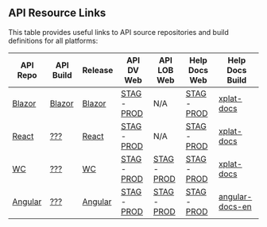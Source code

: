 
## API Resource Links

This table provides useful links to API source repositories and build definitions for all platforms:

API Repo | API Build | Release | API DV Web | API LOB Web | Help Docs Web | Help Docs Build
---------|-----------|---------|------------|-------------|---------------|----------------
[Blazor](https://github.com/IgniteUI/igniteui-blazor-api) | [Blazor](https://infragistics.visualstudio.com/NetAdvantage/_build?definitionId=406&_a=summary) | [Blazor](https://infragistics.visualstudio.com/NetAdvantage/_release?_a=releases&view=mine&definitionId=45) | [STAG](https://staging.infragistics.com/blazor/docs/api/api/IgniteUI.Blazor.Controls.html) - [PROD](https://infragistics.com/blazor/docs/api/api/IgniteUI.Blazor.Controls.html) | N/A | [STAG](https://staging.infragistics.com/products/ignite-ui-blazor/blazor/components/general-getting-started) - [PROD](https://www.infragistics.com/products/ignite-ui-blazor/blazor/components/general-getting-started) | [xplat-docs](https://infragistics.visualstudio.com/NetAdvantage/_build?definitionId=225)
[React](https://infragistics.visualstudio.com/NetAdvantage/_git/dev-tools?path=/XPlatform/Main/Source/APIRemarks) | [???]( ) |  [React](https://infragistics.visualstudio.com/NetAdvantage/_release?_a=releases&view=all&definitionId=42) | [STAG](https://staging.infragistics.com/products/ignite-ui-react/api/docs/typescript/latest/index.html) - [PROD](https://www.infragistics.com/products/ignite-ui-react/api/docs/typescript/latest/index.html) | N/A | [STAG](https://staging.infragistics.com/products/ignite-ui-react/react/components/general-getting-started) - [PROD](https://www.infragistics.com/products/ignite-ui-react/react/components/general-getting-started) | [xplat-docs](https://infragistics.visualstudio.com/NetAdvantage/_build?definitionId=225)
[WC](https://infragistics.visualstudio.com/NetAdvantage/_git/dev-tools?path=/XPlatform/Main/Source/APIRemarks) | [???]() |  [WC](https://infragistics.visualstudio.com/NetAdvantage/_release?_a=releases&view=all&definitionId=41) | [STAG](https://staging.infragistics.com/products/ignite-ui-web-components/api/docs/typescript/latest/index.html) - [PROD](https://infragistics.com/products/ignite-ui-web-components/api/docs/typescript/latest/index.html) | [STAG](https://staging.infragistics.com/products/ignite-ui-web-components/docs/typescript/latest/index.html) - [PROD](https://www.infragistics.com/products/ignite-ui-web-components/docs/typescript/latest/index.html) | [STAG](https://staging.infragistics.com/products/ignite-ui-web-components/web-components/components/general-getting-started) - [PROD](https://www.infragistics.com/products/ignite-ui-web-components/web-components/components/general-getting-started) | [xplat-docs](https://infragistics.visualstudio.com/NetAdvantage/_build?definitionId=225)
[Angular](https://infragistics.visualstudio.com/NetAdvantage/_git/dev-tools?path=/XPlatform/Main/Source/APIRemarks) | [???]() |  [Angular](https://infragistics.visualstudio.com/NetAdvantage/_release?_a=releases&view=all&definitionId=44) | [STAG](https://staging.infragistics.com/products/ignite-ui-angular/api/docs/typescript/latest/index.html) - [PROD](https://www.infragistics.com/products/ignite-ui-angular/api/docs/typescript/latest/index.html) | [STAG](https://staging.infragistics.com/products/ignite-ui-angular/docs/typescript/latest/index.html) - [PROD](https://www.infragistics.com/products/ignite-ui-angular/docs/typescript/latest/index.html) | [STAG](https://staging.infragistics.com/products/ignite-ui-angular/angular/components/general/getting-started) - [PROD](https://www.infragistics.com/products/ignite-ui-angular/angular/components/general/getting-started) | [angular-docs-en](https://infragistics.visualstudio.com/NetAdvantage/_build?definitionId=16)
